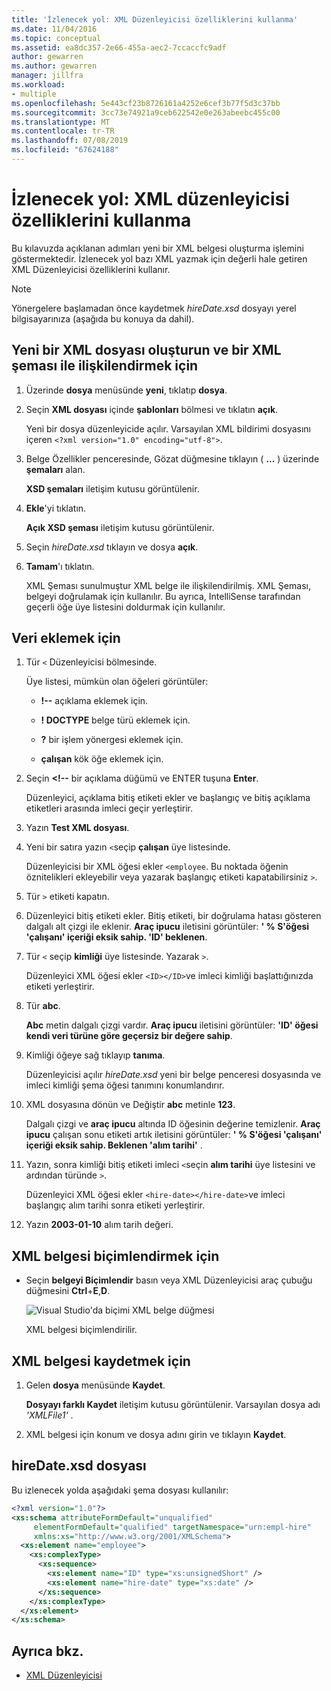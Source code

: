 ```yaml
---
title: 'İzlenecek yol: XML Düzenleyicisi özelliklerini kullanma'
ms.date: 11/04/2016
ms.topic: conceptual
ms.assetid: ea8dc357-2e66-455a-aec2-7ccaccfc9adf
author: gewarren
ms.author: gewarren
manager: jillfra
ms.workload:
- multiple
ms.openlocfilehash: 5e443cf23b8726161a4252e6cef3b77f5d3c37bb
ms.sourcegitcommit: 3cc73e74921a9ceb622542e0e263abeebc455c00
ms.translationtype: MT
ms.contentlocale: tr-TR
ms.lasthandoff: 07/08/2019
ms.locfileid: "67624188"
---
```

# <a name="walkthrough-use-xml-editor-features"></a>İzlenecek yol: XML düzenleyicisi özelliklerini kullanma

Bu kılavuzda açıklanan adımları yeni bir XML belgesi oluşturma işlemini göstermektedir. İzlenecek yol bazı XML yazmak için değerli hale getiren XML Düzenleyicisi özelliklerini kullanır.

> [!NOTE]
> Yönergelere başlamadan önce kaydetmek *hireDate.xsd* dosyayı yerel bilgisayarınıza (aşağıda bu konuya da dahil).

## <a name="to-create-a-new-xml-file-and-associate-it-with-an-xml-schema"></a>Yeni bir XML dosyası oluşturun ve bir XML şeması ile ilişkilendirmek için

1. Üzerinde **dosya** menüsünde **yeni**, tıklatıp **dosya**.

2. Seçin **XML dosyası** içinde **şablonları** bölmesi ve tıklatın **açık**.

     Yeni bir dosya düzenleyicide açılır. Varsayılan XML bildirimi dosyasını içeren `<?xml version="1.0" encoding="utf-8">`.

3. Belge Özellikler penceresinde, Gözat düğmesine tıklayın ( **...** ) üzerinde **şemaları** alan.

     **XSD şemaları** iletişim kutusu görüntülenir.

4. **Ekle**'yi tıklatın.

     **Açık XSD şeması** iletişim kutusu görüntülenir.

5. Seçin *hireDate.xsd* tıklayın ve dosya **açık**.

6. **Tamam**'ı tıklatın.

     XML Şeması sunulmuştur XML belge ile ilişkilendirilmiş. XML Şeması, belgeyi doğrulamak için kullanılır. Bu ayrıca, IntelliSense tarafından geçerli öğe üye listesini doldurmak için kullanılır.

## <a name="to-add-data"></a>Veri eklemek için

1. Tür `<` Düzenleyicisi bölmesinde.

     Üye listesi, mümkün olan öğeleri görüntüler:

    - **!--** açıklama eklemek için.

    - **! DOCTYPE** belge türü eklemek için.

    - **?** bir işlem yönergesi eklemek için.

    - **çalışan** kök öğe eklemek için.

2. Seçin  **&lt;!--** bir açıklama düğümü ve ENTER tuşuna **Enter**.

     Düzenleyici, açıklama bitiş etiketi ekler ve başlangıç ve bitiş açıklama etiketleri arasında imleci geçir yerleştirir.

3. Yazın **Test XML dosyası**.

4. Yeni bir satıra yazın `<`seçip **çalışan** üye listesinde.

     Düzenleyicisi bir XML öğesi ekler `<employee`. Bu noktada öğenin öznitelikleri ekleyebilir veya yazarak başlangıç etiketi kapatabilirsiniz `>`.

5. Tür `>` etiketi kapatın.

6. Düzenleyici bitiş etiketi ekler. Bitiş etiketi, bir doğrulama hatası gösteren dalgalı alt çizgi ile eklenir. **Araç ipucu** iletisini görüntüler: **' % S'öğesi 'çalışanı' içeriği eksik sahip. 'ID' beklenen**.

7. Tür `<` seçip **kimliği** üye listesinde. Yazarak `>`.

     Düzenleyici XML öğesi ekler `<ID></ID>`ve imleci kimliği başlattığınızda etiketi yerleştirir.

8. Tür **abc**.

     **Abc** metin dalgalı çizgi vardır. **Araç ipucu** iletisini görüntüler: **'ID' öğesi kendi veri türüne göre geçersiz bir değere sahip**.

9. Kimliği öğeye sağ tıklayıp **tanıma**.

     Düzenleyicisi açılır *hireDate.xsd* yeni bir belge penceresi dosyasında ve imleci kimliği şema öğesi tanımını konumlandırır.

10. XML dosyasına dönün ve Değiştir **abc** metinle **123**.

     Dalgalı çizgi ve **araç ipucu** altında ID öğesinin değerine temizlenir. **Araç ipucu** çalışan sonu etiketi artık iletisini görüntüler: **' % S'öğesi 'çalışanı' içeriği eksik sahip. Beklenen 'alım tarihi'** .

11. Yazın, sonra kimliği bitiş etiketi imleci `<`seçin **alım tarihi** üye listesini ve ardından türünde `>`.

     Düzenleyici XML öğesi ekler `<hire-date></hire-date>`ve imleci başlangıç alım tarihi sonra etiketi yerleştirir.

12. Yazın **2003-01-10** alım tarih değeri.

## <a name="to-format-the-xml-document"></a>XML belgesi biçimlendirmek için

- Seçin **belgeyi Biçimlendir** basın veya XML Düzenleyicisi araç çubuğu düğmesini **Ctrl**+**E**,**D**.

   ![Visual Studio'da biçimi XML belge düğmesi](media/format-xml-document.png)

   XML belgesi biçimlendirilir.

## <a name="to-save-the-xml-document"></a>XML belgesi kaydetmek için

1. Gelen **dosya** menüsünde **Kaydet**.

     **Dosyayı farklı Kaydet** iletişim kutusu görüntülenir. Varsayılan dosya adı *'XMLFile1'* .

2. XML belgesi için konum ve dosya adını girin ve tıklayın **Kaydet**.

## <a name="hiredatexsd-file"></a>hireDate.xsd dosyası

Bu izlenecek yolda aşağıdaki şema dosyası kullanılır:

```xml
<?xml version="1.0"?>
<xs:schema attributeFormDefault="unqualified"
     elementFormDefault="qualified" targetNamespace="urn:empl-hire"
     xmlns:xs="http://www.w3.org/2001/XMLSchema">
  <xs:element name="employee">
    <xs:complexType>
      <xs:sequence>
        <xs:element name="ID" type="xs:unsignedShort" />
        <xs:element name="hire-date" type="xs:date" />
      </xs:sequence>
    </xs:complexType>
  </xs:element>
</xs:schema>
```

## <a name="see-also"></a>Ayrıca bkz.

- [XML Düzenleyicisi](../xml-tools/xml-editor.md)